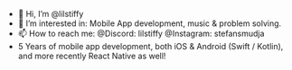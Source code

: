 - 👋 Hi, I’m @lilstiffy
- 👀 I’m interested in: Mobile App development, music & problem solving.
- 📫 How to reach me: @Discord: lilstiffy @Instagram: stefansmudja
- 5 Years of mobile app development, both iOS & Android (Swift / Kotlin), and more recently React Native as well!

<!---
lilstiffy/lilstiffy is a ✨ special ✨ repository because its `README.md` (this file) appears on your GitHub profile.
You can click the Preview link to take a look at your changes.
--->
